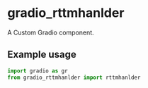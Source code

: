 
# gradio_rttmhanlder

A Custom Gradio component.

## Example usage

```python
import gradio as gr
from gradio_rttmhanlder import rttmhanlder
```
